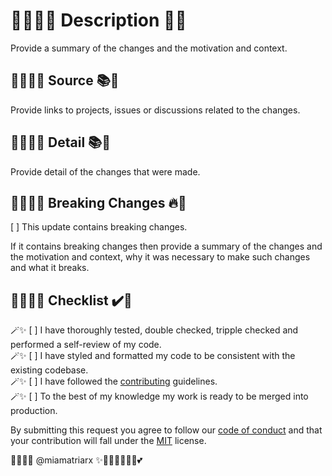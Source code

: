 # 🧚🏻‍♀️✨ Description 🎉✨

Provide a summary of the changes and the motivation and context.

## 🧚🏻‍♀️✨ Source 📚🔮

Provide links to projects, issues or discussions related to the changes.

## 🧚🏻‍♀️✨ Detail 📚🔮

Provide detail of the changes that were made.

## 🧚🏻‍♀️✨ Breaking Changes 🔥🐛

[ ] This update contains breaking changes.

If it contains breaking changes then provide a summary of the changes and the motivation and context, why it was necessary to make such changes and what it breaks.

## 🧚🏻‍♀️✨ Checklist ✔️👻

🪄✨ [ ] I have thoroughly tested, double checked, tripple checked and performed a self-review of my code.\
🪄✨ [ ] I have styled and formatted my code to be consistent with the existing codebase.\
🪄✨ [ ] I have followed the [contributing](https://github.com/miamatriarx/.github/blob/main/docs/contributing.md) guidelines.\
🪄✨ [ ] To the best of my knowledge my work is ready to be merged into production.

By submitting this request you agree to follow our [code of conduct](https://github.com/miamatriarx/.github/blob/main/docs/code_of_conduct.md) and that your contribution will fall under the [MIT](https://github.com/miamatriarx/.github/blob/main/license) license.

🧚🏻‍♀️✨ @miamatriarx ✨🧚🏻‍♀️🦄🔮🏰💕
